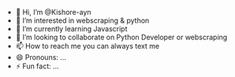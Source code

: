 - 👋 Hi, I’m @Kishore-ayn
- 👀 I’m interested in webscraping & python
- 🌱 I’m currently learning Javascript
- 💞️ I’m looking to collaborate on Python Developer or webscraping
- 📫 How to reach me you can always text me
- 😄 Pronouns: ...
- ⚡ Fun fact: ...

<!---
Kishore-ayn/Kishore-ayn is a ✨ special ✨ repository because its `README.md` (this file) appears on your GitHub profile.
You can click the Preview link to take a look at your changes.
--->
